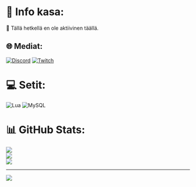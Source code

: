 # 💫 Info kasa:
🫡 Tällä hetkellä en ole aktiivinen täällä.


## 🌐 Mediat:
[![Discord](https://img.shields.io/badge/Discord-%237289DA.svg?logo=discord&logoColor=white)](https://discord.gg/Goldens#8213) [![Twitch](https://img.shields.io/badge/Twitch-%239146FF.svg?logo=Twitch&logoColor=white)](https://twitch.tv/Goldenssi) 

# 💻 Setit:
![Lua](https://img.shields.io/badge/lua-%232C2D72.svg?style=for-the-badge&logo=lua&logoColor=white) ![MySQL](https://img.shields.io/badge/mysql-%2300f.svg?style=for-the-badge&logo=mysql&logoColor=white)
# 📊 GitHub Stats:
![](https://github-readme-stats.vercel.app/api?username=Goldenssi&theme=dark&hide_border=false&include_all_commits=false&count_private=false)<br/>
![](https://github-readme-streak-stats.herokuapp.com/?user=Goldenssi&theme=dark&hide_border=false)<br/>
![](https://github-readme-stats.vercel.app/api/top-langs/?username=Goldenssi&theme=dark&hide_border=false&include_all_commits=false&count_private=false&layout=compact)

---
[![](https://visitcount.itsvg.in/api?id=Goldenssi&icon=0&color=0)](https://visitcount.itsvg.in)

<!-- Proudly created with GPRM ( https://gprm.itsvg.in ) -->
